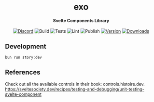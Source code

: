 <div>
  <h1 align="center">exo</h1>
  <h4 align="center">
    Svelte Components Library
  </h4>
</div>

<div align="center">

[![Discord](https://img.shields.io/discord/1011702194925490186?color=blue&label=discord&logo=discord)](https://discord.gg/yde6mcgs2C)
![Build](https://github.com/whizzes/exo/workflows/build/badge.svg)
![Tests](https://github.com/whizzes/exo/workflows/test/badge.svg)
![Lint](https://github.com/whizzes/exo/workflows/lint/badge.svg)
![Publish](https://github.com/whizzes/exo/workflows/publish/badge.svg)
[![Version](https://img.shields.io/npm/v/@whizzes/exo.svg?style=flat)](https://www.npmjs.com/package/@whizzes/svelte-confeti)
[![Downloads](https://img.shields.io/npm/dm/@whizzes/exo.svg?style=flat)](https://www.npmjs.com/package/@whizzes/svelte-confeti)

</div>

## Development

```bash
bun run story:dev
```

## References

Check out all the available controls in their book: controls.histoire.dev.
https://sveltesociety.dev/recipes/testing-and-debugging/unit-testing-svelte-component